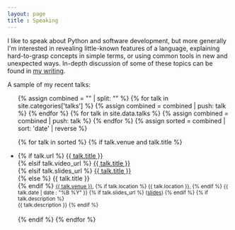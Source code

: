 ```yaml
---
layout: page
title : Speaking
---
```


I like to speak about Python and software development, but more generally I'm
interested in revealing little-known features of a language, explaining
hard-to-grasp concepts in simple terms, or using common tools in new and
unexpected ways. In-depth discussion of some of these topics can be found in
[my writing](/writing).

A sample of my recent talks:

<ul>
  {% assign combined = "" | split: "" %}
  {% for talk in site.categories['talks'] %}
    {% assign combined = combined | push: talk %}
  {% endfor %}
  {% for talk in site.data.talks %}
    {% assign combined = combined | push: talk %}
  {% endfor %}
  {% assign sorted = combined | sort: 'date' | reverse %}

  {% for talk in sorted %}
  {% if talk.venue and talk.title %}
  <li>
  {% if talk.url %}
    <a href="{{ talk.url }}">{{ talk.title }}</a><br>
  {% elsif talk.video_url %}
    <a href="{{ talk.video_url }}">{{ talk.title }}</a><br>
  {% elsif talk.slides_url %}
    <a href="{{ talk.slides_url }}">{{ talk.title }}</a><br>
  {% else %}
    {{ talk.title }}<br>
  {% endif %}
    <small>
      <a href="{{ talk.venue_url }}">{{ talk.venue }}</a>,
      {% if talk.location %} {{ talk.location }}, {% endif %}
      {{ talk.date | date : "%B %Y" }}
      {% if talk.slides_url %}
      (<a href="{{ talk.slides_url }}">slides</a>)
      {% endif %}
      {% if talk.description %}
      <br>
      {{ talk.description }}
      {% endif %}
    </small>
    <br><br>
  </li>
  {% endif %}
  {% endfor %}
</ul>
